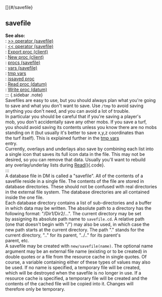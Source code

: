 []{#/savefile}    
## savefile    
**See also:**    
:   [\>\> operator (savefile)](ref/savefile/operator/%3e%3e)    
:   [\<\< operator (savefile)](ref/savefile/operator/%3c%3c)    
:   [Export proc (client)](ref/client/proc/Export)    
:   [New proc (client)](ref/client/proc/New)    
:   [procs (savefile)](ref/savefile/proc)    
:   [vars (savefile)](ref/savefile/var)    
:   [tmp vars](ref/var/tmp)    
:   [issaved proc](ref/proc/issaved)    
:   [Read proc (datum)](ref/datum/proc/Read)    
:   [Write proc (datum)](ref/datum/proc/Write)    
::: {.sidebar .note}    
Savefiles are easy to use, but you should always plan what you\'re going    
to save and what you don\'t want to save. Use `/tmp` to avoid saving    
anything you don\'t need, and you can avoid a lot of trouble.    
In particular you should be careful that if you\'re saving a player\'s    
mob, you don\'t accidentally save any other mobs. If you save a turf,    
you should avoid saving its contents unless you know there are no mobs    
standing on it (but usually it\'s better to save x,y,z coordinates than    
the turf itself). This is explained further in the [tmp vars](ref/var/tmp)    
entry.    
Currently, overlays and underlays also save by combining each list into    
a single icon that saves its full icon data in the file. This may not be    
desired, so you can remove that data. Usually you\'ll want to rebuild    
any overlay/underlay lists during [Read()](ref/datum/proc/Read){.code}.    
:::    
A database file in DM is called a \"savefile\". All of the contents of a    
savefile reside in a single file. The contents of the file are stored in    
database directories. These should not be confused with real directories    
in the external file system. The database directories are all contained    
inside the one file.    
Each database directory contains a list of sub-directories and a buffer    
in which data may be written. The absolute path to a directory has the    
following format: \"/Dir1/Dir2/\...\". The current directory may be set    
by assigning its absolute path name to `savefile.cd`. A relative path    
(one that doesn\'t begin with \"/\") may also be used, in which case the    
new path starts at the current directory. The path \".\" stands for the    
current directory, \"..\" for its parent, \"../..\" for its parent\'s    
parent, etc.    
A savefile may be created with `new/savefile(name)`. The optional name    
argument may be an external file name (existing or to be created) in    
double quotes or a file from the resource cache in single quotes. Of    
course, a variable containing either of these types of values may also    
be used. If no name is specified, a temporary file will be created,    
which will be destroyed when the savefile is no longer in use. If a    
resource cache is specified, a temporary file will be created and the    
contents of the cached file will be copied into it. Changes will    
therefore only be temporary.  